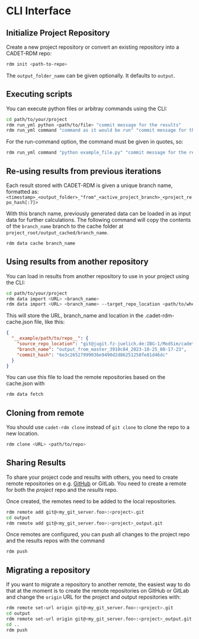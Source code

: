
# CLI Interface

## Initialize Project Repository

Create a new project repository or convert an existing repository into a CADET-RDM repo:

```bash
rdm init <path-to-repo>
```


The `output_folder_name` can be given optionally. It defaults to `output`.


## Executing scripts

You can execute python files or arbitray commands using the CLI:

```bash
cd path/to/your/project
rdm run_yml python <path/to/file> "commit message for the results"
rdm run_yml command "command as it would be run" "commit message for the results"
```

For the run-command option, the command must be given in quotes, so:

```bash
rdm run_yml command "python example_file.py" "commit message for the results"
```

## Re-using results from previous iterations

Each result stored with CADET-RDM is given a unique branch name, formatted as:
`<timestamp>_<output_folder>_"from"_<active_project_branch>_<project_repo_hash[:7]>`

With this branch name, previously generated data can be loaded in as input data for
further calculations. The following command will copy the contents of the `branch_name` branch to the
cache folder at `project_root/output_cached/branch_name`.

```bash
rdm data cache branch_name
```


## Using results from another repository

You can load in results from another repository to use in your project using the CLI:

```bash
cd path/to/your/project
rdm data import <URL> <branch_name>
rdm data import <URL> <branch_name> --target_repo_location <path/to/where/you/want/it>
```

This will store the URL, branch_name and location in the .cadet-rdm-cache.json file, like this:

```json
{
  "__example/path/to/repo__": {
    "source_repo_location": "git@jugit.fz-juelich.de:IBG-1/ModSim/cadet/agile_cadet_rdm_presentation_output.git",
    "branch_name": "output_from_master_3910c84_2023-10-25_00-17-23",
    "commit_hash": "6e3c26527999036e9490d2d86251258fe81d46dc"
  }
}
```

You can use this file to load the remote repositories based on the cache.json with

```bash
rdm data fetch
```

## Cloning from remote

You should use `cadet-rdm clone` instead of `git clone` to clone the repo to a new location.

```bash
rdm clone <URL> <path/to/repo>
```


## Sharing Results

To share your project code and results with others, you need to create remote repositories on e.g.
[GitHub](https://github.com/) or GitLab. You need to create a remote for both the _project_ repo and the
_results_ repo.

Once created, the remotes need to be added to the local repositories.

```bash
rdm remote add git@<my_git_server.foo>:<project>.git
cd output
rdm remote add git@<my_git_server.foo>:<project>_output.git
```

Once remotes are configured, you can push all changes to the project repo and the results repos with the
command

```bash
rdm push
```

## Migrating a repository

If you want to migrate a repository to another remote, the easiest way to do that at the moment is to create the remote
repositories on GitHub or GitLab and change the `origin` URL for the project and output repositories with:

```bash
rdm remote set-url origin git@<my_git_server.foo>:<project>.git
cd output
rdm remote set-url origin git@<my_git_server.foo>:<project>_output.git
cd ..
rdm push
```
